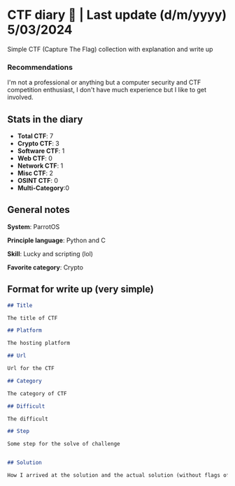 # CTF diary 📕 | Last update (d/m/yyyy) 5/03/2024

Simple CTF (Capture The Flag) collection with explanation and write up

### Recommendations

I'm not a professional or anything but a computer security and CTF competition enthusiast, I don't have much experience but I like to get involved.


## Stats in the diary

- **Total CTF**: 7
- **Crypto CTF**: 3
- **Software CTF**: 1
- **Web CTF**: 0
- **Network CTF**: 1
- **Misc CTF**: 2
- **OSINT CTF**: 0
- **Multi-Category**:0

## General notes

**System**: ParrotOS

**Principle language**: Python and C

**Skill**: Lucky and scripting (lol)

**Favorite category**: Crypto

## Format for write up (very simple)

``` markdown
## Title

The title of CTF

## Platform

The hosting platform

## Url

Url for the CTF

## Category

The category of CTF

## Difficult

The difficult

## Step

Some step for the solve of challenge


## Solution

How I arrived at the solution and the actual solution (without flags of course)

```
